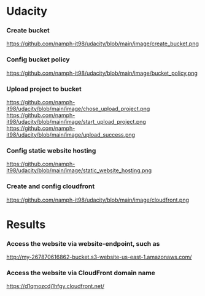 # Udacity

### Create bucket
https://github.com/namph-it98/udacity/blob/main/image/create_bucket.png

### Config bucket policy
https://github.com/namph-it98/udacity/blob/main/image/bucket_policy.png

### Upload project to bucket
https://github.com/namph-it98/udacity/blob/main/image/chose_upload_project.png
<br>
https://github.com/namph-it98/udacity/blob/main/image/start_upload_project.png
<br>
https://github.com/namph-it98/udacity/blob/main/image/upload_success.png

### Config static website hosting
https://github.com/namph-it98/udacity/blob/main/image/static_website_hosting.png

### Create and config cloudfront
https://github.com/namph-it98/udacity/blob/main/image/cloudfront.png


# Results

### Access the website via website-endpoint, such as
http://my-267870616862-bucket.s3-website-us-east-1.amazonaws.com/


### Access the website via CloudFront domain name 
https://d1qmozcdj1hfgy.cloudfront.net/